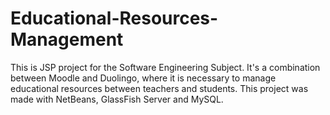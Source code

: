 # Educational-Resources-Management
This is JSP project for the Software Engineering Subject. It's a combination between Moodle and Duolingo, where it is necessary to manage educational resources between teachers and students. This project was made with NetBeans, GlassFish Server and MySQL.

